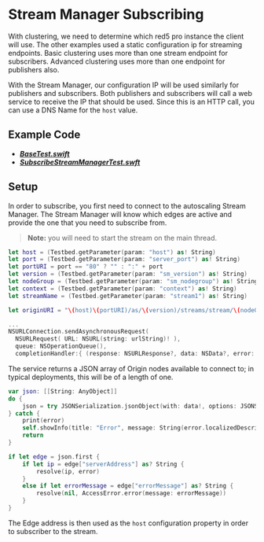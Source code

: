 # Stream Manager Subscribing

With clustering, we need to determine which red5 pro instance the client will use. The other examples used a static configuration ip for streaming endpoints. Basic clustering uses more than one stream endpoint for subscribers. Advanced clustering uses more than one endpoint for publishers also.

With the Stream Manager, our configuration IP will be used similarly for publishers and subscribers. Both publishers and subscribers will call a web service to receive the IP that should be used. Since this is an HTTP call, you can use a DNS Name for the `host` value. 

## Example Code

- ***[BaseTest.swift](../BaseTest.swift)***
- ***[SubscribeStreamManagerTest.swft](SubscribeStreamManagerTest.swft)***

## Setup

In order to subscribe, you first need to connect to the autoscaling Stream Manager. The Stream Manager will know which edges are active and provide the one that you need to subscribe from.

> **Note:** you will need to start the stream on the main thread.

```Swift
let host = (Testbed.getParameter(param: "host") as! String)
let port = (Testbed.getParameter(param: "server_port") as! String)
let portURI = port == "80" ? "" : ":" + port
let version = (Testbed.getParameter(param: "sm_version") as! String)
let nodeGroup = (Testbed.getParameter(param: "sm_nodegroup") as! String)
let context = (Testbed.getParameter(param: "context") as! String)
let streamName = (Testbed.getParameter(param: "stream1") as! String)

let originURI = "\(host)\(portURI)/as/\(version)/streams/stream/\(nodeGroup)/subscribe/\(context)/\(streamName)"

...
NSURLConnection.sendAsynchronousRequest(
  NSURLRequest( URL: NSURL(string: urlString)! ),
  queue: NSOperationQueue(),
  completionHandler:{ (response: NSURLResponse?, data: NSData?, error: NSError?) -> Void in
```

The service returns a JSON array of Origin nodes available to connect to; in typical deployments, this will be of a length of one.

```Swift
var json: [[String: AnyObject]]
do {
    json = try JSONSerialization.jsonObject(with: data!, options: JSONSerialization.ReadingOptions()) as! [[String: AnyObject]]
} catch {
    print(error)
    self.showInfo(title: "Error", message: String(error.localizedDescription))
    return
}

if let edge = json.first {
    if let ip = edge["serverAddress"] as? String {
        resolve(ip, error)
    }
    else if let errorMessage = edge["errorMessage"] as? String {
        resolve(nil, AccessError.error(message: errorMessage))
    }
}
```

The Edge address is then used as the `host` configuration property in order to subscriber to the stream.
